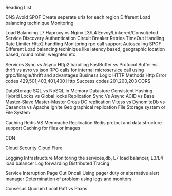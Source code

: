 Reading List

DNS
Avoid SPOF
Create seperate urls for each region
Different Load balancing techinique
Monitoring

Load Balancing
L7 Haproxy vs Nginx
L3/L4 Envoy/Linkered/Consul/etcd
Service Discovery
Authentication
Circuit Breaker
Retries
TimeOut Handling
Rate Limiter
Http2 handling
Monitoring
rpc call support
Autoscaling
SPOF
Different Load balancing techinique like latency based, geographic location based, round robin, weighted etc


Services
Sync vs Async
Http2 handling
FastBuffer vs Protocol Buffer vs thrift vs avro vs json
RPC calls for internal microservice call  using grpc/finagle/thrift and advantages
Business Logic
HTTP Methods
Http Error codes 429,501,403,401,400
Http Success codes 201,200,203
CORS


DataStorage
SQL vs NoSQL
In Memory Datastore
Consistent Hashing
Hybrid Locks vs Global locks 
Replication
Sync Vs Async
ACID vs Base
Master-Slave
Master-Master 
Cross DC replication Vitess vs DynomiteDb vs Casandra vs Apache Ignite
Geo graphical replication
File Storage system or File System

Caching
Redis VS Memcache
Replication
Redis protocl and data structure support
Caching for files or images

CDN

Cloud Security
Cloud Flare

Logging Infrastructure
Monitoring the services,db, L7 load balancer, L3/L4 load balancer
Log forwarding 
Distributed Tracing

Service Interuption
Page Out Oncall Using pager duty or alternative alert manager
Determination of problem using logs and monitors

Consesus
Quorum
Local
Raft vs Paxos












